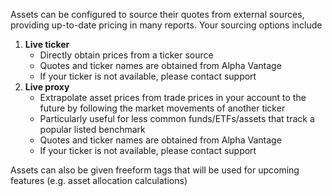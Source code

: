 Assets can be configured to source their quotes from external sources, providing up-to-date pricing in many reports. Your sourcing options include

1. **Live ticker**
   - Directly obtain prices from a ticker source
   - Quotes and ticker names are obtained from Alpha Vantage
   - If your ticker is not available, please contact support
2. **Live proxy**
   - Extrapolate asset prices from trade prices in your account to the future by following the market movements of another ticker
   - Particularly useful for less common funds/ETFs/assets that track a popular listed benchmark
   - Quotes and ticker names are obtained from Alpha Vantage
   - If your ticker is not available, please contact support
   
Assets can also be given freeform tags that will be used for upcoming features (e.g. asset allocation calculations)
